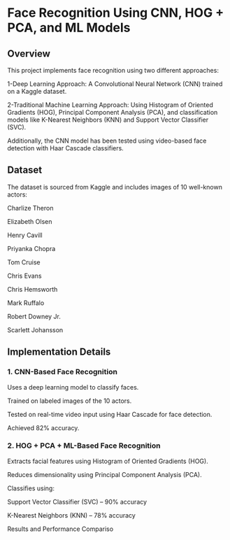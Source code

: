 # Face Recognition Using CNN, HOG + PCA, and ML Models

## Overview

This project implements face recognition using two different approaches:

1-Deep Learning Approach: A Convolutional Neural Network (CNN) trained on a Kaggle dataset.

2-Traditional Machine Learning Approach: Using Histogram of Oriented Gradients (HOG), Principal Component Analysis (PCA), and classification models like K-Nearest Neighbors (KNN) and Support Vector Classifier (SVC).

Additionally, the CNN model has been tested using video-based face detection with Haar Cascade classifiers.

## Dataset

The dataset is sourced from Kaggle and includes images of 10 well-known actors:

Charlize Theron

Elizabeth Olsen

Henry Cavill

Priyanka Chopra

Tom Cruise

Chris Evans

Chris Hemsworth

Mark Ruffalo

Robert Downey Jr.

Scarlett Johansson

## Implementation Details

### 1. CNN-Based Face Recognition

Uses a deep learning model to classify faces.

Trained on labeled images of the 10 actors.

Tested on real-time video input using Haar Cascade for face detection.

Achieved 82% accuracy.

### 2. HOG + PCA + ML-Based Face Recognition

Extracts facial features using Histogram of Oriented Gradients (HOG).

Reduces dimensionality using Principal Component Analysis (PCA).

Classifies using:

Support Vector Classifier (SVC) – 90% accuracy

K-Nearest Neighbors (KNN) – 78% accuracy

Results and Performance Compariso

